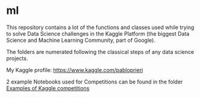 # ml

This repository contains a lot of the functions and classes used while trying to solve Data Science challenges in the Kaggle Platform (the biggest Data Science and Machine Learning Community, part of Google).

The folders are numerated following the classical steps of any data science projects.

My Kaggle profile: https://www.kaggle.com/pabloprieri

2 example Notebooks used for Competitions can be found in the folder [Examples of Kaggle competitions](https://github.com/pprieri/ml/Examples_of_Kaggle_competitions/)
